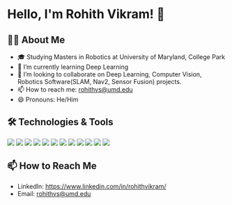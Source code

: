 # Hello, I'm Rohith Vikram! 👋

## 👨‍💻 About Me
- 🎓 Studying Masters in Robotics at University of Maryland, College Park
- 🌱 I’m currently learning Deep Learning
- 👯 I’m looking to collaborate on Deep Learning, Computer Vision, Robotics Software(SLAM, Nav2, Sensor Fusion) projects.
- 📫 How to reach me: rohithvs@umd.edu
- 😄 Pronouns: He/Him

## 🛠️ Technologies & Tools
![](https://img.shields.io/badge/Code-Python-informational?style=flat&logo=python&logoColor=white&color=2bbc8a)
![](https://img.shields.io/badge/Code-C++-informational?style=flat&logo=cplusplus&logoColor=white&color=2bbc8a)
![](https://img.shields.io/badge/Framework-ROS-informational?style=flat&logo=ros&logoColor=white&color=2bbc8a)
![](https://img.shields.io/badge/Code-Matlab-informational?style=flat&logo=matlab&logoColor=white&color=2bbc8a)
![](https://img.shields.io/badge/Library-PyTorch-informational?style=flat&logo=pytorch&logoColor=white&color=2bbc8a)
![](https://img.shields.io/badge/Tool-PX4_Autopilot-informational?style=flat&logo=px4&logoColor=white&color=2bbc8a)
![](https://img.shields.io/badge/Technology-SLAM-informational?style=flat&logo=slam&logoColor=white&color=2bbc8a)
![](https://img.shields.io/badge/ROS_Nav2-informational?style=flat&logo=nav2&logoColor=white&color=2bbc8a)
![](https://img.shields.io/badge/Tool-SolidWorks-informational?style=flat&logo=solidworks&logoColor=white&color=2bbc8a)
![](https://img.shields.io/badge/Library-pandas-informational?style=flat&logo=pandas&logoColor=white&color=2bbc8a)
![](https://img.shields.io/badge/Tool-Docker-informational?style=flat&logo=docker&logoColor=white&color=2bbc8a)
![](https://img.shields.io/badge/OS-Linux-informational?style=flat&logo=linux&logoColor=white&color=2bbc8a)

## 📫 How to Reach Me
- LinkedIn: https://www.linkedin.com/in/rohithvikram/
- Email: rohithvs@umd.edu
